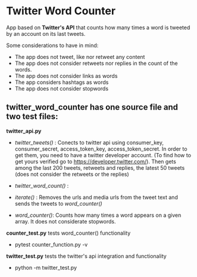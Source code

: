 # Twitter Word Counter
App based on **Twitter's API** that counts how many times a word is tweeted by an account on its last tweets. 

Some considerations to have in mind:

- The app does not tweet, like nor retweet any content
- The app does not consider retweets nor replies in the count of the words.
- The app does not consider links as words
- The app considers hashtags as words
- The app does not consider stopwords

## twitter_word_counter has one source file and two test files:

**twitter_api.py** 

- *twitter_tweets()* : Conects to twitter api using consumer_key, consumer_secret, access_token_key, access_token_secret. In order to get them, you need to have a twitter developer account. (To find how to get yours verified go to https://developer.twitter.com/). Then gets among the last 200 tweets, retweets and replies, the latest 50 tweets (does not consider the retweets or the replies)

- *twitter_word_count()* : 

- *iterate()* : Removes the urls and media urls from the tweet text and sends the tweets to *word_counter()*

- *word_counter()*: Counts how many times a word appears on a given array. It does not considerate stopwords. 

**counter_test.py** tests word_counter() functionality

* pytest counter_function.py -v

**twitter_test.py** tests the twitter's api integration and functionality

* python -m twitter_test.py
